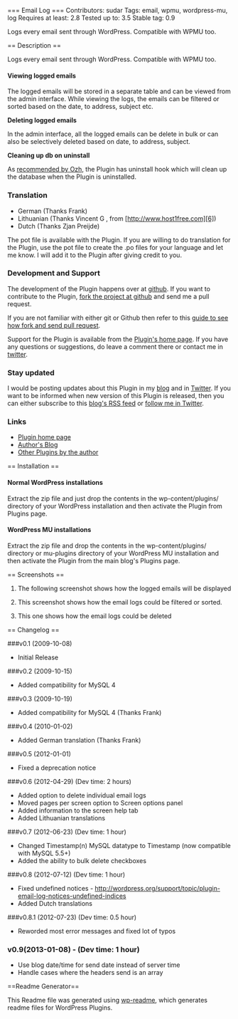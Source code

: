 ﻿=== Email Log ===
Contributors: sudar 
Tags: email, wpmu, wordpress-mu, log
Requires at least: 2.8
Tested up to: 3.5
Stable tag: 0.9

Logs every email sent through WordPress. Compatible with WPMU too.

== Description ==

Logs every email sent through WordPress. Compatible with WPMU too.

#### Viewing logged emails

The logged emails will be stored in a separate table and can be viewed from the admin interface. While viewing the logs, the emails can be filtered or sorted based on the date, to address, subject etc.

**Deleting logged emails**

In the admin interface, all the logged emails can be delete in bulk or can also be selectively deleted based on date, to address, subject.

**Cleaning up db on uninstall**

As [recommended by Ozh][1], the Plugin has uninstall hook which will clean up the database when the Plugin is uninstalled.

 [1]: http://sudarmuthu.com/blog/2009/10/07/lessons-from-wordpress-plugin-competition.html

### Translation

*   German (Thanks Frank)
*   Lithuanian (Thanks  Vincent G , from [http://www.host1free.com][6])
*   Dutch (Thanks Zjan Preijde)

The pot file is available with the Plugin. If you are willing to do translation for the Plugin, use the pot file to create the .po files for your language and let me know. I will add it to the Plugin after giving credit to you.

### Development and Support
The development of the Plugin happens over at [github](http://github.com/sudar/email-log). If you want to contribute to the Plugin, [fork the project at github](http://github.com/sudar/email-log) and send me a pull request.

If you are not familiar with either git or Github then refer to this [guide to see how fork and send pull request](http://sudarmuthu.com/blog/contributing-to-project-hosted-in-github).

Support for the Plugin is available from the [Plugin's home page][1]. If you have any questions or suggestions, do leave a comment there or contact me in [twitter][2].

### Stay updated

I would be posting updates about this Plugin in my [blog][3] and in [Twitter][2]. If you want to be informed when new version of this Plugin is released, then you can either subscribe to this [blog's RSS feed][4] or [follow me in Twitter][2].

### Links

*   [Plugin home page][1]
*   [Author's Blog][3]
*   [Other Plugins by the author][5]

 [1]: http://sudarmuthu.com/wordpress/email-log
 [2]: http://twitter.com/sudarmuthu
 [3]: http://sudarmuthu.com/blog
 [4]: http://sudarmuthu.com/feed
 [5]: http://sudarmuthu.com/wordpress
 [6]: http://www.host1free.com

== Installation ==

#### Normal WordPress installations

Extract the zip file and just drop the contents in the wp-content/plugins/ directory of your WordPress installation and then activate the Plugin from Plugins page.

#### WordPress MU installations

Extract the zip file and drop the contents in the wp-content/plugins/ directory or mu-plugins directory of your WordPress MU installation and then activate the Plugin from the main blog's Plugins page.

== Screenshots ==
1. The following screenshot shows how the logged emails will be displayed

2. This screenshot shows how the email logs could be filtered or sorted.

3. This one shows how the email logs could be deleted

== Changelog ==

###v0.1 (2009-10-08)

*   Initial Release

###v0.2 (2009-10-15)

*   Added compatibility for MySQL 4

###v0.3 (2009-10-19)

*   Added compatibility for MySQL 4 (Thanks Frank)

###v0.4 (2010-01-02)

*   Added German translation (Thanks Frank)

###v0.5 (2012-01-01)

*   Fixed a deprecation notice

###v0.6 (2012-04-29) (Dev time: 2 hours)
* Added option to delete individual email logs
* Moved pages per screen option to Screen options panel
* Added information to the screen help tab                   
* Added Lithuanian translations

###v0.7 (2012-06-23) (Dev time: 1 hour)
* Changed Timestamp(n) MySQL datatype to Timestamp (now compatible with MySQL 5.5+)
* Added the ability to bulk delete checkboxes

###v0.8 (2012-07-12) (Dev time: 1 hour)
* Fixed undefined notices - http://wordpress.org/support/topic/plugin-email-log-notices-undefined-indices
* Added Dutch translations

###v0.8.1 (2012-07-23) (Dev time: 0.5 hour)
* Reworded most error messages and fixed lot of typos

### v0.9(2013-01-08) - (Dev time: 1 hour) 
* Use blog date/time for send date instead of server time
* Handle cases where the headers send is an array

==Readme Generator== 

This Readme file was generated using <a href = 'http://sudarmuthu.com/wordpress/wp-readme'>wp-readme</a>, which generates readme files for WordPress Plugins.
